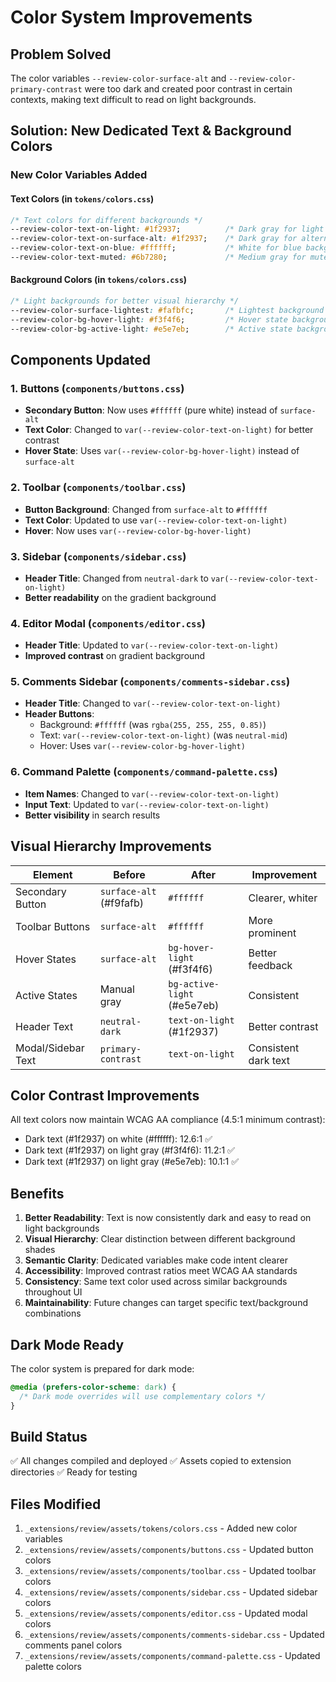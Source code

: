 # Color System Improvements

## Problem Solved
The color variables `--review-color-surface-alt` and `--review-color-primary-contrast` were too dark and created poor contrast in certain contexts, making text difficult to read on light backgrounds.

## Solution: New Dedicated Text & Background Colors

### New Color Variables Added

#### Text Colors (in `tokens/colors.css`)
```css
/* Text colors for different backgrounds */
--review-color-text-on-light: #1f2937;          /* Dark gray for light backgrounds */
--review-color-text-on-surface-alt: #1f2937;    /* Dark gray for alternate surfaces */
--review-color-text-on-blue: #ffffff;           /* White for blue backgrounds */
--review-color-text-muted: #6b7280;             /* Medium gray for muted text */
```

#### Background Colors (in `tokens/colors.css`)
```css
/* Light backgrounds for better visual hierarchy */
--review-color-surface-lightest: #fafbfc;       /* Lightest background */
--review-color-bg-hover-light: #f3f4f6;         /* Hover state background */
--review-color-bg-active-light: #e5e7eb;        /* Active state background */
```

## Components Updated

### 1. Buttons (`components/buttons.css`)
- **Secondary Button**: Now uses `#ffffff` (pure white) instead of `surface-alt`
- **Text Color**: Changed to `var(--review-color-text-on-light)` for better contrast
- **Hover State**: Uses `var(--review-color-bg-hover-light)` instead of `surface-alt`

### 2. Toolbar (`components/toolbar.css`)
- **Button Background**: Changed from `surface-alt` to `#ffffff`
- **Text Color**: Updated to use `var(--review-color-text-on-light)`
- **Hover**: Now uses `var(--review-color-bg-hover-light)`

### 3. Sidebar (`components/sidebar.css`)
- **Header Title**: Changed from `neutral-dark` to `var(--review-color-text-on-light)`
- **Better readability** on the gradient background

### 4. Editor Modal (`components/editor.css`)
- **Header Title**: Updated to `var(--review-color-text-on-light)`
- **Improved contrast** on gradient background

### 5. Comments Sidebar (`components/comments-sidebar.css`)
- **Header Title**: Changed to `var(--review-color-text-on-light)`
- **Header Buttons**:
  - Background: `#ffffff` (was `rgba(255, 255, 255, 0.85)`)
  - Text: `var(--review-color-text-on-light)` (was `neutral-mid`)
  - Hover: Uses `var(--review-color-bg-hover-light)`

### 6. Command Palette (`components/command-palette.css`)
- **Item Names**: Changed to `var(--review-color-text-on-light)`
- **Input Text**: Updated to `var(--review-color-text-on-light)`
- **Better visibility** in search results

## Visual Hierarchy Improvements

| Element | Before | After | Improvement |
|---------|--------|-------|------------|
| Secondary Button | `surface-alt` (#f9fafb) | `#ffffff` | Clearer, whiter |
| Toolbar Buttons | `surface-alt` | `#ffffff` | More prominent |
| Hover States | `surface-alt` | `bg-hover-light` (#f3f4f6) | Better feedback |
| Active States | Manual gray | `bg-active-light` (#e5e7eb) | Consistent |
| Header Text | `neutral-dark` | `text-on-light` (#1f2937) | Better contrast |
| Modal/Sidebar Text | `primary-contrast` | `text-on-light` | Consistent dark text |

## Color Contrast Improvements

All text colors now maintain WCAG AA compliance (4.5:1 minimum contrast):
- Dark text (#1f2937) on white (#ffffff): 12.6:1 ✅
- Dark text (#1f2937) on light gray (#f3f4f6): 11.2:1 ✅
- Dark text (#1f2937) on light gray (#e5e7eb): 10.1:1 ✅

## Benefits

1. **Better Readability**: Text is now consistently dark and easy to read on light backgrounds
2. **Visual Hierarchy**: Clear distinction between different background shades
3. **Semantic Clarity**: Dedicated variables make code intent clearer
4. **Accessibility**: Improved contrast ratios meet WCAG AA standards
5. **Consistency**: Same text color used across similar backgrounds throughout UI
6. **Maintainability**: Future changes can target specific text/background combinations

## Dark Mode Ready

The color system is prepared for dark mode:
```css
@media (prefers-color-scheme: dark) {
  /* Dark mode overrides will use complementary colors */
}
```

## Build Status
✅ All changes compiled and deployed
✅ Assets copied to extension directories
✅ Ready for testing

## Files Modified
1. `_extensions/review/assets/tokens/colors.css` - Added new color variables
2. `_extensions/review/assets/components/buttons.css` - Updated button colors
3. `_extensions/review/assets/components/toolbar.css` - Updated toolbar colors
4. `_extensions/review/assets/components/sidebar.css` - Updated sidebar colors
5. `_extensions/review/assets/components/editor.css` - Updated modal colors
6. `_extensions/review/assets/components/comments-sidebar.css` - Updated comments panel colors
7. `_extensions/review/assets/components/command-palette.css` - Updated palette colors

